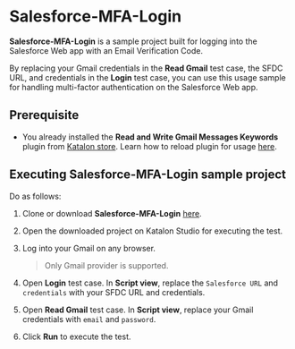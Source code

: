 # Salesforce-MFA-Login

**Salesforce-MFA-Login** is a sample project built for logging into the Salesforce Web app with an Email Verification Code.

By replacing your Gmail credentials in the **Read Gmail** test case, the SFDC URL, and credentials in the **Login** test case, you can use this usage sample for handling multi-factor authentication on the Salesforce Web app.

## Prerequisite

- You already installed the **Read and Write Gmail Messages Keywords** plugin from [Katalon store](https://store.katalon.com/product/39/Read-and-Write-Gmail-Messages-Keywords). Learn how to reload plugin for usage [here](https://docs.katalon.com/katalon-store/docs/user/access-store-in-KS.html#reload-plugins).

## Executing Salesforce-MFA-Login sample project

Do as follows:

1. Clone or download **Salesforce-MFA-Login** [here](https://github.com/katalon-studio-samples/Saleforce-MFA-Login).

2. Open the downloaded project on Katalon Studio for executing the test.

3. Log into your Gmail on any browser.

    > Only Gmail provider is supported.

4. Open **Login** test case. In **Script view**, replace the `Salesforce URL` and `credentials` with your SFDC URL and credentials.

5. Open  **Read Gmail** test case. In **Script view**, replace your Gmail credentials with `email` and `password`.

6. Click **Run** to execute the test.
